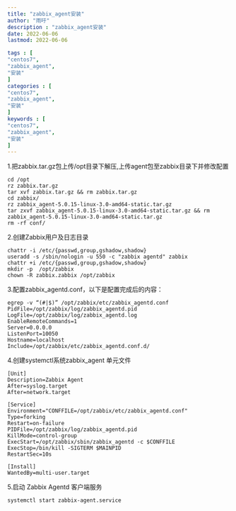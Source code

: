 ```yaml
---
title: "zabbix_agent安装"                         
author: "雨吁"  
description : "zabbix_agent安装"    
date: 2022-06-06        
lastmod: 2022-06-06             

tags : [                                    
"centos7",
"zabbix_agent",
"安装"
]
categories : [                         
"centos7",
"zabbix_agent",
"安装"
]
keywords : [                                
"centos7",
"zabbix_agent",
"安装"
]
---
```


1.把zabbix.tar.gz包上传/opt目录下解压,上传agent包至zabbix目录下并修改配置

```shell
cd /opt
rz zabbix.tar.gz
tar xvf zabbix.tar.gz && rm zabbix.tar.gz
cd zabbix/
rz zabbix_agent-5.0.15-linux-3.0-amd64-static.tar.gz
tar zxvf zabbix_agent-5.0.15-linux-3.0-amd64-static.tar.gz && rm zabbix_agent-5.0.15-linux-3.0-amd64-static.tar.gz
rm -rf conf/
```
2.创建Zabbix用户及日志目录
```shell
chattr -i /etc/{passwd,group,gshadow,shadow}
useradd -s /sbin/nologin -u 550 -c "zabbix agentd" zabbix 
chattr +i /etc/{passwd,group,gshadow,shadow}
mkdir -p  /opt/zabbix
chown -R zabbix.zabbix /opt/zabbix
```

3.配置zabbix_agentd.conf，以下是配置完成后的内容：
```shell
egrep -v “(#|$)” /opt/zabbix/etc/zabbix_agentd.conf
PidFile=/opt/zabbix/log/zabbix_agentd.pid 
LogFile=/opt/zabbix/log/zabbix_agentd.log 
EnableRemoteCommands=1
Server=0.0.0.0
ListenPort=10050  
Hostname=localhost 
Include=/opt/zabbix/etc/zabbix_agentd.conf.d/ 
```
4.创建systemctl系统zabbix_agent 单元文件
```shell
[Unit]
Description=Zabbix Agent
After=syslog.target
After=network.target

[Service]
Environment="CONFFILE=/opt/zabbix/etc/zabbix_agentd.conf"
Type=forking
Restart=on-failure
PIDFile=/opt/zabbix/log/zabbix_agentd.pid
KillMode=control-group
ExecStart=/opt/zabbix/sbin/zabbix_agentd -c $CONFFILE
ExecStop=/bin/kill -SIGTERM $MAINPID
RestartSec=10s

[Install]
WantedBy=multi-user.target

```
5.启动 Zabbix Agentd 客户端服务
```shell
systemctl start zabbix-agent.service
```